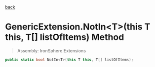 ﻿

[back](/IronSphere.Extensions/types/GenericExtension)

# GenericExtension.NotIn&lt;T&gt;(this T this, T[] listOfItems) Method

> Assembly: IronSphere.Extensions

```csharp
public static bool NotIn<T>(this T this, T[] listOfItems);
```



 